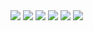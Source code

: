 <img src="SMSBomber(1).png"/>
<img src="smsbomber(2).png"/>
<img src="SMSBomber(3).png"/>
<img src="SMSBomber(4).png"/>
<img src="SMSBomber(5).png"/>
<img src="SMSBomber(6).png"/>


